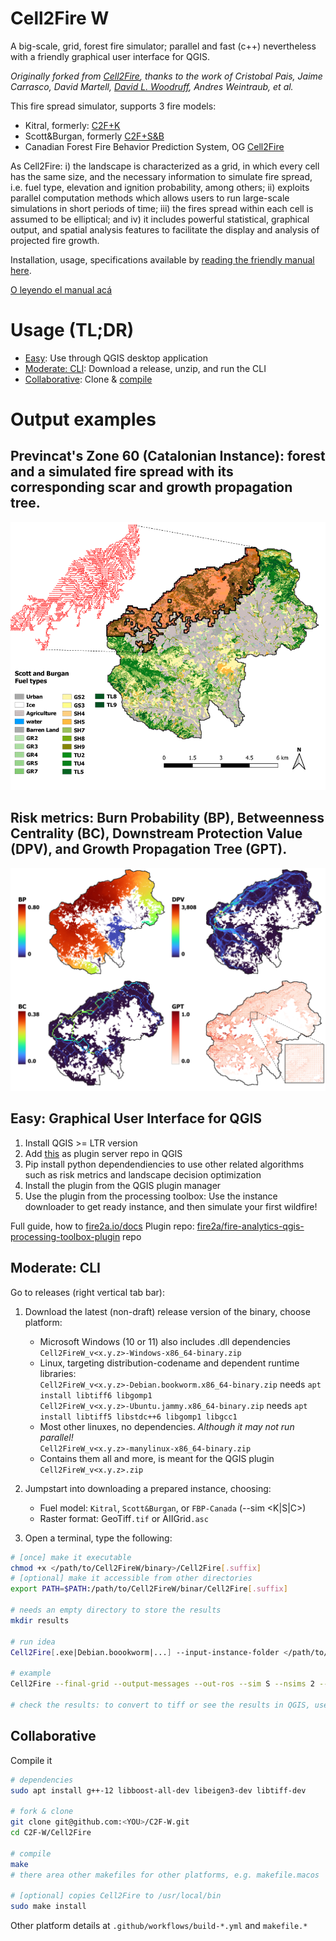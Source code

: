 # Cell2Fire W
A big-scale, grid, forest fire simulator; parallel and fast (c++) nevertheless with a friendly graphical user interface for QGIS.

_Originally forked from [Cell2Fire](https://github.com/cell2fire/Cell2Fire), thanks to the work of Cristobal Pais, Jaime Carrasco, David Martell, [David L. Woodruff](https://github.com/DLWoodruff), Andres Weintraub, et al._

This fire spread simulator, supports 3 fire models:
* Kitral, formerly: [C2F+K](https://github.com/fire2a/C2FK)
* Scott&Burgan, formerly [C2F+S&B](https://github.com/fire2a/C2FSB) 
* Canadian Forest Fire Behavior Prediction System, OG [Cell2Fire](https://github.com/cell2fire/Cell2Fire)
  
As Cell2Fire: i) the landscape is characterized as a grid, in which every cell has the same size, and the necessary information to simulate fire spread, i.e. fuel type, elevation and ignition probability, among others; ii) exploits parallel computation methods which allows users to run large-scale simulations in short periods of time; iii) the fires spread within each cell is assumed to be elliptical; and iv) it includes powerful statistical, graphical output, and spatial analysis features to facilitate the display and analysis of projected fire growth.

Installation, usage, specifications available by [reading the friendly manual here](https://fire2a.github.io/docs/). 

[O leyendo el manual acá](https://fire2a.github.io/documentacion/)

# Usage (TL;DR)

- [Easy](https://fire2a.github.io/docs/docs/qgis-toolbox/README.html#usage-alternatives): Use through QGIS desktop application
- [Moderate: CLI](#moderate-cli): Download a release, unzip, and run the CLI
- [Collaborative](##collaborative): Clone & [compile](https://fire2a.github.io/docs/docs/Cell2Fire/README.html)

# Output examples
## Previncat's Zone 60 (Catalonian Instance): forest and a simulated fire spread with its corresponding scar and growth propagation tree. 
![Example-Instance_Scar](output/example-scar.png)
## Risk metrics: Burn Probability (BP), Betweenness Centrality (BC), Downstream Protection Value (DPV), and Growth Propagation Tree (GPT). 
![Example-Risk_Metrics](output/example-metrics.png)

## Easy: Graphical User Interface for QGIS
1. Install QGIS >= LTR version
2. Add [this](https://fire2a.github.io/fire-analytics-qgis-processing-toolbox-plugin/plugins.xml) as plugin server repo in QGIS
3. Pip install python dependendiencies to use other related algorithms such as risk metrics and landscape decision optimization
4. Install the plugin from the QGIS plugin manager
5. Use the plugin from the processing toolbox: Use the instance downloader to get ready instance, and then simulate your first wildfire!

Full guide, how to [fire2a.io/docs](https://fire2a.github.io/docs/)
Plugin repo: [fire2a/fire-analytics-qgis-processing-toolbox-plugin](https://github.com/fire2a/fire-analytics-qgis-processing-toolbox-plugin) repo

## Moderate: CLI 
Go to releases (right vertical tab bar):
1. Download the latest (non-draft) release version of the binary, choose platform:

    - Microsoft Windows (10 or 11) also includes .dll dependencies  
        `Cell2FireW_v<x.y.z>-Windows-x86_64-binary.zip`
    - Linux, targeting distribution-codename and dependent runtime libraries:  
        `Cell2FireW_v<x.y.z>-Debian.bookworm.x86_64-binary.zip` needs `apt install libtiff6 libgomp1`  
        `Cell2FireW_v<x.y.z>-Ubuntu.jammy.x86_64-binary.zip` needs `apt install libtiff5 libstdc++6 libgomp1 libgcc1`  
    - Most other linuxes, no dependencies. _Although it may not run parallel!_  
        `Cell2FireW_v<x.y.z>-manylinux-x86_64-binary.zip`  
    - Contains them all and more, is meant for the QGIS plugin    
        `Cell2FireW_v<x.y.z>.zip` 

2. Jumpstart into downloading a prepared instance, choosing:

   - Fuel model: `Kitral`, `Scott&Burgan`, or `FBP-Canada` (--sim <K|S|C>)
   - Raster format: GeoTiff`.tif` or AIIGrid`.asc`

3. Open a terminal, type the following:
```bash
# [once] make it executable
chmod +x </path/to/Cell2FireW/binary>/Cell2Fire[.suffix]
# [optional] make it accessible from other directories
export PATH=$PATH:/path/to/Cell2FireW/binar/Cell2Fire[.suffix]

# needs an empty directory to store the results
mkdir results 

# run idea
Cell2Fire[.exe|Debian.boookworm|...] --input-instance-folder </path/to/instance> --output-folder </path/to/empty/results> --sim <K|S|C> --nthreads 16 > log.txt

# example
Cell2Fire --final-grid --output-messages --out-ros --sim S --nsims 2 --seed 123 --nthreads 3 --fmc 66 --scenario 2 --cros --weather rows --input-instance-folder /tmp/processing_cdcCGk/Vilopriu_2013 --output-folder /tmp/processing_cdcCGk/Vilopriu_2013/results | tee log.txt

# check the results: to convert to tiff or see the results in QGIS, use the plugin
```
## Collaborative
Compile it
```bash
# dependencies
sudo apt install g++-12 libboost-all-dev libeigen3-dev libtiff-dev

# fork & clone 
git clone git@github.com:<YOU>/C2F-W.git
cd C2F-W/Cell2Fire

# compile
make 
# there area other makefiles for other platforms, e.g. makefile.macos

# [optional] copies Cell2Fire to /usr/local/bin
sudo make install  
```
Other platform details at `.github/workflows/build-*.yml` and `makefile.*`
